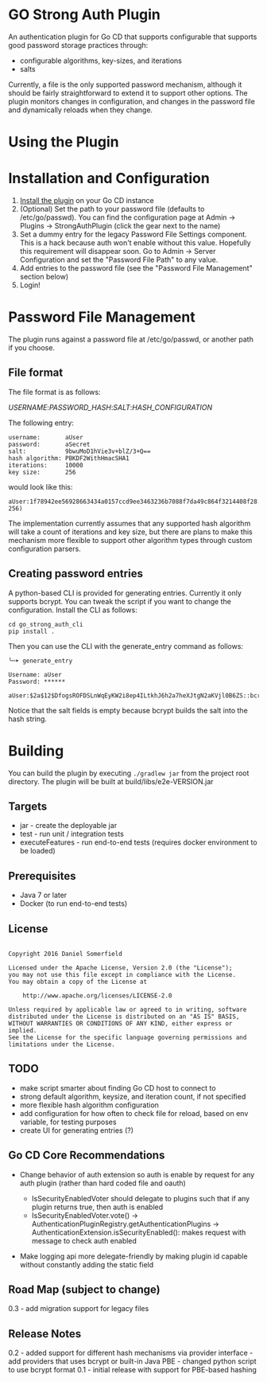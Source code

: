 GO Strong Auth Plugin
=====================
An authentication plugin for Go CD that supports configurable that supports good password storage practices through:

- configurable algorithms, key-sizes, and iterations
- salts

Currently, a file is the only supported password mechanism, although it should be fairly straightforward to extend it to
support other options. The plugin monitors changes in configuration, and changes in the password file and dynamically
 reloads when they change.

Using the Plugin
================

# Installation and Configuration

1. [Install the plugin](https://docs.go.cd/current/extension_points/plugin_user_guide.html#installing-and-uninstalling-of-plugins)
on your Go CD instance
2. (Optional) Set the path to your password file (defaults to /etc/go/passwd). You can find the configuration page at
    Admin -> Plugins -> StrongAuthPlugin (click the gear next to the name)
3. Set a dummy entry for the legacy Password File Settings component. This is a hack because auth won't enable without this value. Hopefully
    this requirement will disappear soon. Go to Admin -> Server Configuration and set the "Password File Path" to any value.
4. Add entries to the password file (see the "Password File Management" section below)
5. Login!

# Password File Management #

The plugin runs against a password file at /etc/go/passwd, or another path if you choose.

## File format ##
The file format is as follows:

*USERNAME*:*PASSWORD_HASH*:*SALT*:*HASH_CONFIGURATION*

The following entry:

    username:       aUser
    password:       aSecret
    salt:           9bwuMoD1hVie3v+blZ/3+Q==
    hash algorithm: PBKDF2WithHmacSHA1
    iterations:     10000
    key size:       256

would look like this:

    aUser:1f78942ee56928663434a0157ccd9ee3463236b7088f7da49c864f3214408f28:9bwuMoD1hVie3v+blZ/3+Q==:PBKDF2WithHmacSHA1(10000, 256)

The implementation currently assumes that any supported hash algorithm will take a count of iterations and key size, but
there are plans to make this mechanism more flexible to support other algorithm types through custom configuration parsers.

## Creating password entries
A python-based CLI is provided for generating entries. Currently it only supports bcrypt.
You can tweak the script if you want to change the configuration. Install the CLI as follows:

    cd go_strong_auth_cli
    pip install .

Then you can use the CLI with the generate_entry command as follows:

    ╰─➤ generate_entry

    Username: aUser
    Password: ******

    aUser:$2a$12$DfogsROFDSLnWqEyKW2i8ep4ILtkhJ6h2a7heXJtgN2aKVjl0B6ZS::bcrypt

Notice that the salt fields is empty because bcrypt builds the salt into the hash string.

# Building
You can build the plugin by executing `./gradlew jar` from the project root directory.
The plugin will be built at build/libs/e2e-VERSION.jar

## Targets
- jar - create the deployable jar
- test - run unit / integration tests
- executeFeatures - run end-to-end tests (requires docker environment to be loaded)

## Prerequisites
- Java 7 or later
- Docker (to run end-to-end tests)

License
-------

```plain

Copyright 2016 Daniel Somerfield

Licensed under the Apache License, Version 2.0 (the "License");
you may not use this file except in compliance with the License.
You may obtain a copy of the License at

    http://www.apache.org/licenses/LICENSE-2.0

Unless required by applicable law or agreed to in writing, software
distributed under the License is distributed on an "AS IS" BASIS,
WITHOUT WARRANTIES OR CONDITIONS OF ANY KIND, either express or implied.
See the License for the specific language governing permissions and
limitations under the License.

```

TODO
----
- make script smarter about finding Go CD host to connect to
- strong default algorithm, keysize, and iteration count, if not specified
- more flexible hash algorithm configuration
- add configuration for how often to check file for reload, based on env variable, for testing purposes
- create UI for generating entries (?)

Go CD Core Recommendations
--------------------------
- Change behavior of auth extension so auth is enable by request for any auth plugin (rather than hard coded file and oauth)
    - IsSecurityEnabledVoter should delegate to plugins such that if any plugin returns true, then auth is enabled
    - IsSecurityEnabledVoter.vote() -> AuthenticationPluginRegistry.getAuthenticationPlugins
                                    -> AuthenticationExtension.isSecurityEnabled(): makes request with message to check auth enabled

- Make logging api more delegate-friendly by making plugin id capable without constantly adding the static field

Road Map (subject to change)
--------
0.3 - add migration support for legacy files

Release Notes
-------------
0.2 - added support for different hash mechanisms via provider interface
    - add providers that uses bcrypt or built-in Java PBE
    - changed python script to use bcrypt format
0.1 - initial release with support for PBE-based hashing